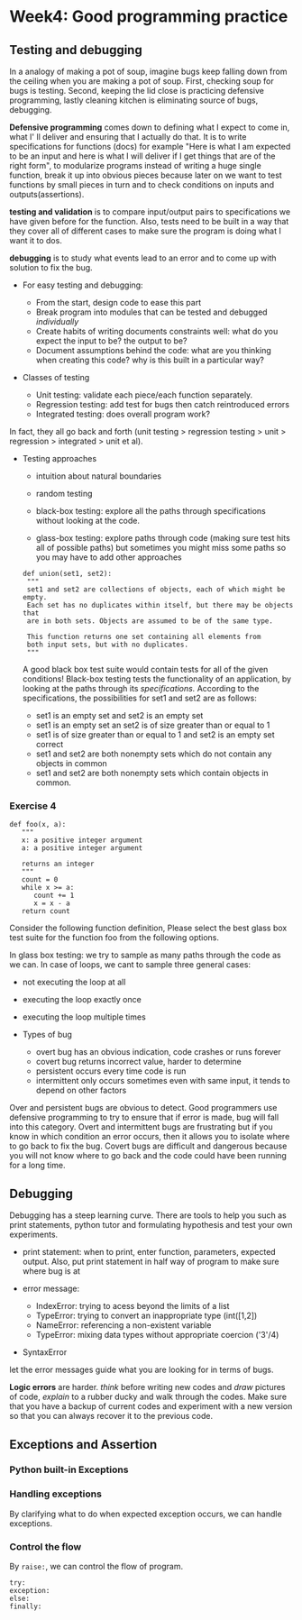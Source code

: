# Week4: Good programming practice

## Testing and debugging

In a analogy of making a pot of soup, imagine bugs keep falling down from the ceiling when you are making a pot of soup. First, checking soup for bugs is testing. Second, keeping the lid close is practicing defensive programming, lastly cleaning kitchen is eliminating source of bugs, debugging.

**Defensive programming** comes down to defining what I expect to come in, what I' ll deliver and ensuring that I actually do that. It is to write specifications for functions (docs) for example "Here is what I   am expected to be an input and here is what I will deliver if I get things that are of the right form", to modularize programs instead of writing a huge single function, break it up into obvious pieces because later on we want to test functions by small pieces in turn and to check conditions on inputs and outputs(assertions).

**testing and validation** is to compare input/output pairs to specifications we have given before for the function. Also, tests need to be built in a way that they cover all of different cases to make sure the program is doing what I want it to dos.

**debugging** is to study what events lead to an error and to come up with solution to fix the bug.

+ For easy testing and debugging:
  + From the start, design code to ease this part
  + Break program into modules that can be tested and debugged *individually*
  + Create habits of writing documents constraints well: what do you expect the input to be? the output to be?
  + Document assumptions behind the code: what are you thinking when creating this code? why is this built in a particular way?

+ Classes of testing
  + Unit testing: validate each piece/each function separately.
  + Regression testing: add test for bugs then catch reintroduced errors
  + Integrated testing: does overall program work?

In fact, they all go back and forth (unit testing > regression testing > unit > regression > integrated > unit et al).

+ Testing approaches
  + intuition about natural boundaries

  + random testing

  + black-box testing: explore all the paths through specifications without looking at the code.

  + glass-box testing: explore paths through code (making sure test hits all of possible paths) but sometimes you might miss some paths so you may have to add other approaches
  ```
  def union(set1, set2):
   """
   set1 and set2 are collections of objects, each of which might be empty.
   Each set has no duplicates within itself, but there may be objects that
   are in both sets. Objects are assumed to be of the same type.

   This function returns one set containing all elements from
   both input sets, but with no duplicates.
   """

  ```

  A good black box test suite would contain tests for all of the given conditions! Black-box testing tests the functionality of an application, by looking at the paths through its *specifications.* According to the specifications, the possibilities for set1 and set2 are as follows:
   + set1 is an empty set and set2 is an empty set
   + set1 is an empty set an set2 is of size greater than or equal to 1
   + set1 is of size greater than or equal to 1 and set2 is an empty set correct
   + set1 and set2 are both nonempty sets which do not contain any objects in common
   + set1 and set2 are both nonempty sets which contain objects in common.

### Exercise 4

```
def foo(x, a):
   """
   x: a positive integer argument
   a: a positive integer argument

   returns an integer
   """
   count = 0
   while x >= a:
      count += 1
      x = x - a
   return count

```
Consider the following function definition, Please select the best glass box test suite for the function foo from the following options.

In glass box testing: we try to sample as many paths through the code as we can. In case of loops, we cant to sample three general cases:
+ not executing the loop at all
+ executing the loop exactly once
+ executing the loop multiple times

+ Types of bug
  + overt bug has an obvious indication, code crashes or runs forever
  + covert bug returns incorrect value, harder to determine
  + persistent occurs every time code is run
  + intermittent only occurs sometimes even with same input, it tends to depend on other factors  

Over and persistent bugs are obvious to detect. Good programmers use defensive programming to try to ensure that if error is made, bug will fall into this category. Overt and intermittent bugs are frustrating but if you know in which condition an error occurs, then it allows you to isolate where to go back to fix the bug. Covert bugs are difficult and dangerous because you will not know where to go back and the code could have been running for a long time.

## Debugging
Debugging has a steep learning curve. There are tools to help you such as print statements, python tutor and formulating hypothesis and test your own experiments.

+ print statement: when to print, enter function, parameters, expected output. Also, put print statement in half way of program to make sure where bug is at

+ error message:
  + IndexError: trying to acess beyond the limits of a list
  + TypeError: trying to convert an inappropriate type (int([1,2])
  + NameError: referencing a non-existent variable
  + TypeError: mixing data types without appropriate coercion ('3'/4)
+ SyntaxError

let the error messages guide what you are looking for in terms of bugs.

**Logic errors** are harder. *think* before writing new codes and *draw* pictures of code, *explain* to a rubber ducky and walk through the codes. Make sure that you have a backup of current codes and experiment with a new version so that you can always recover it to the previous code.

## Exceptions and Assertion

### Python built-in Exceptions
### Handling exceptions
By clarifying what to do when expected exception occurs, we can handle exceptions.

### Control the flow
By ```raise:```, we can control the flow of program.

```
try:
exception:
else:
finally:

```
